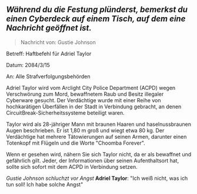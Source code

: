 ## _Während du die Festung plünderst, bemerkst du einen Cyberdeck auf einem Tisch, auf dem eine Nachricht geöffnet ist._

> Nachricht von: Gustie Johnson

Betreff: Haftbefehl für Adriel Taylor

Datum: 2084/3/15

An: Alle Strafverfolgungsbehörden

Adriel Taylor wird vom Arclight City Police Department (ACPD) wegen Verschwörung zum Mord, bewaffnetem Raub und Besitz illegaler Cyberware gesucht. Der Verdächtige wurde mit einer Reihe von hochkarätigen Überfällen in der Stadt in Verbindung gebracht, an denen CircuitBreak-Sicherheitssysteme beteiligt waren.

Taylor wird als 28-jähriger Mann mit braunen Haaren und haselnussbraunen Augen beschrieben. Er ist 1,80 m groß und wiegt etwa 80 kg. Der Verdächtige hat mehrere Tätowierungen auf seinen Armen, darunter einen Totenkopf mit Flügeln und die Worte "Choomba Forever".

Wenn er gesehen wird, nähern Sie sich Taylor nicht, da er als bewaffnet und gefährlich gilt. Jeder, der Informationen über seinen Aufenthaltsort hat, sollte sich sofort mit dem ACPD in Verbindung setzen.

_Gustie Johnson schluchzt vor Angst_
**Adriel Taylor**: "Ich weiß nicht, was ich tun soll! Ich habe solche Angst"
